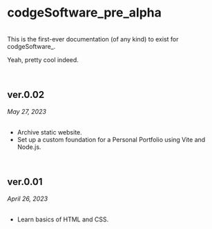 # codgeSoftware_pre_alpha
<br>
This is the first-ever documentation (of any kind) to exist for codgeSoftware_.

Yeah, pretty cool indeed.
<br>

<br>

<h2> ver.0.02 </h2>
<i>May 27, 2023</i>
<br>
<br>
<ul>
  <li>Archive static website.</li>
  <li>Set up a custom foundation for a Personal Portfolio using Vite and Node.js.</li>
</ul>


<br>


<h2> ver.0.01 </h2>
<i>April 26, 2023</i>
<br>
<br>
<ul>
  <li>Learn basics of HTML and CSS.</li>
</ul>


